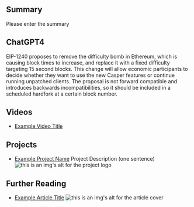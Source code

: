 ## Summary

Please enter the summary

## ChatGPT4

EIP-1240 proposes to remove the difficulty bomb in Ethereum, which is causing block times to increase, and replace it with a fixed difficulty targeting 15 second blocks. This change will allow economic participants to decide whether they want to use the new Casper features or continue running unpatched clients. The proposal is not forward compatible and introduces backwards incompatibilities, so it should be included in a scheduled hardfork at a certain block number.

## Videos

- [Example Video Title](https://www.youtube.com/watch?v=TDGq4aeevgY)

## Projects

- [Example Project Name](https://xxxx.xxx/xxxxx) Project Description (one sentence) ![this is an img's alt for the project logo](https://xxxx.xxx/project-logo.xxx)

## Further Reading

- [Example Article Title](https://xxxx.xxx/xxxxx) ![this is an img's alt for the article cover](https://xxxx.xxx/article-cover.xxx)
